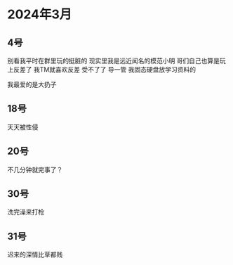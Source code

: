 # 2024年3月

<script setup lang="ts">
import { QTagColors } from 'fake-qq-ui';

</script>

## 4号

<q-window title="我的世界话题群">

<q-text name="全射郎" tag="LV100 咸鱼" :tag-color="QTagColors.blue"
avatar="https://q2.qlogo.cn/headimg_dl?dst_uin=2939004685&spec=100" >别看我平时在群里玩的挺脏的</q-text>
<q-text name="全射郎" tag="LV100 咸鱼" :tag-color="QTagColors.blue"
avatar="https://q2.qlogo.cn/headimg_dl?dst_uin=2939004685&spec=100" >现实里我是远近闻名的模范小明</q-text>
<q-text name="全射郎" tag="LV100 咸鱼" :tag-color="QTagColors.blue"
avatar="https://q2.qlogo.cn/headimg_dl?dst_uin=2939004685&spec=100" >哥们自己也算是玩上反差了</q-text>
<q-text name="全射郎" tag="LV100 咸鱼" :tag-color="QTagColors.blue"
avatar="https://q2.qlogo.cn/headimg_dl?dst_uin=2939004685&spec=100" >我TM就喜欢反差</q-text>
<q-text name="全射郎" tag="LV100 咸鱼" :tag-color="QTagColors.blue"
avatar="https://q2.qlogo.cn/headimg_dl?dst_uin=2939004685&spec=100" >受不了了</q-text>
<q-text name="全射郎" tag="LV100 咸鱼" :tag-color="QTagColors.blue"
avatar="https://q2.qlogo.cn/headimg_dl?dst_uin=2939004685&spec=100" >导一管</q-text>
<q-image name="全射郎" tag="LV100 咸鱼" :tag-color="QTagColors.blue"
avatar="https://q2.qlogo.cn/headimg_dl?dst_uin=2939004685&spec=100" src="/img/2024-3-4-1.jfif" >我固态硬盘放学习资料的
</q-image>

<q-text name="全射郎" tag="LV100 咸鱼" :tag-color="QTagColors.blue"
avatar="https://q2.qlogo.cn/headimg_dl?dst_uin=2939004685&spec=100" >我最爱的是大扔子</q-text>

</q-window>

## 18号

<q-window title="我的世界话题群">

<q-text name="小魔禁黑魔改" tag="LV84 二次元大佬" :tag-color="QTagColors.purple"
avatar="https://q2.qlogo.cn/headimg_dl?dst_uin=2358286166&spec=100" >天天被性侵</q-text>

</q-window>

## 20号

<q-window title="我的世界话题群">

<q-text name="狐尼克" tag="LV41 真不是萝莉控" :tag-color="QTagColors.purple"
avatar="https://q2.qlogo.cn/headimg_dl?dst_uin=2467743669&spec=100" >不几分钟就完事了？</q-text>

</q-window>

## 30号

<q-window title="我的世界话题群">

<q-text name="狐尼克" tag="LV41 真不是萝莉控" :tag-color="QTagColors.purple"
avatar="https://q2.qlogo.cn/headimg_dl?dst_uin=2467743669&spec=100" >洗完澡来打枪</q-text>


</q-window>

## 31号

<q-window title="我的世界话题群">

<q-text name="太医" tag="LV100 帅哥太医" :tag-color="QTagColors.purple"
avatar="https://q2.qlogo.cn/headimg_dl?dst_uin=2535074851&spec=100" >迟来的深情比草都贱</q-text>

</q-window>

